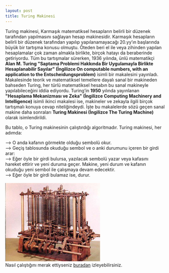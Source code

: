 ```yaml
---
layout: post
title: Turing Makinesi
---
```


<p>Turing makinesi, Karmaşık matematiksel hesapların belirli bir düzenek tarafından
yapılmasını sağlayan hesap makinesidir. Karmaşık hesapların belirli bir düzenek
tarafından yapılıp yapılanamayacağı 20.yy’ın başlarında büyük bir tartışma
konusu olmuştu. Öteden beri el ile veya zihinden yapılan hesaplamalar çok zaman
almakla birlikte, birçok hatayı da beraberinde getiriyordu. Tüm bu tartışmalar
sürerken, 1936 yılında, ünlü matematikçi <b>Alan M. Turing "Saptama Problemi
Hakkında Bir Uygulamayla Birlikte Hesaplanabilir Sayılar" (İngilizce On
computable numbers, with an application to the Entscheidungsproblem)</b> isimli bir
makalesini yayınladı. Makalesinde teorik ve matematiksel temellere dayalı sanal
bir makineden bahseden Turing, her türlü matematiksel hesabın bu sanal makineyle
yapılabileceğini iddia ediyordu. Turing’in <b>1950</b> yılında yayınlanan <b>"Hesaplama
Mekanizması ve Zeka" (İngilizce Computing Machinery and Intelligence)</b> isimli
ikinci makalesi ise, makineler ve zekayla ilgili birçok tartışmalı konuya cevap
niteliğindeydi. İşte bu makalelerde sözü geçen sanal makine daha sonraları
<b>Turing Makinesi (İngilizce The Turing Machine)</b> olarak isimlendirildi.<br
/></p>

<p>Bu tablo, o Turing makinesinin çalıştırdığı algoritmadır. Turing makinesi, her
adımda:<br /></p>

--> O anda kafanın görmekte olduğu sembolü okur.<br />
--> Geçiş tablosunda okuduğu sembol ve o anki durumunu içeren bir girdi arar:<br
/>
--> Eğer öyle bir girdi bulursa, yazılacak sembolü yazar veya kafasını hareket
ettirir ve yeni duruma geçer. Makine, yeni durum ve kafanın okuduğu yeni sembol
ile çalışmaya devam edecektir.<br />
--> Eğer öyle bir girdi bulamaz ise, durur.<br /><br />
<img src="https://github.com/gceylan/gceylan.github.com/blob/master/images/turing_makinesi.jpg?raw=true" ><br />
Nasıl çalıştığını merak ettiyseniz <a href="http://www.youtube.com/watch?v=E3keLeMwfHY">buradan</a> izleyebilirsiniz.
